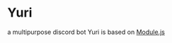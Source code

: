 # Yuri
a multipurpose discord bot
Yuri is based on [Module.js](https://github.com/KujouDev/Module.js)
